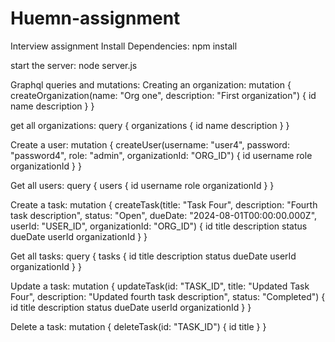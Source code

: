 # Huemn-assignment
Interview assignment
Install Dependencies:
npm install 

start the server:
node server.js

Graphql queries and mutations:
Creating an organization:
mutation {
  createOrganization(name: "Org one", description: "First organization") {
    id
    name
    description
  }
}

get all organizations:
query {
  organizations {
    id
    name
    description
  }
}

Create a user:
mutation {
  createUser(username: "user4", password: "password4", role: "admin", organizationId: "ORG_ID") {
    id
    username
    role
    organizationId
  }
}

Get all users:
query {
  users {
    id
    username
    role
    organizationId
  }
}

Create a task:
mutation {
  createTask(title: "Task Four", description: "Fourth task description", status: "Open", dueDate: "2024-08-01T00:00:00.000Z", userId: "USER_ID", organizationId: "ORG_ID") {
    id
    title
    description
    status
    dueDate
    userId
    organizationId
  }
}

Get all tasks:
query {
  tasks {
    id
    title
    description
    status
    dueDate
    userId
    organizationId
  }
}

Update a task:
mutation {
  updateTask(id: "TASK_ID", title: "Updated Task Four", description: "Updated fourth task description", status: "Completed") {
    id
    title
    description
    status
    dueDate
    userId
    organizationId
  }
}

Delete a task:
mutation {
  deleteTask(id: "TASK_ID") {
    id
    title
  }
}

